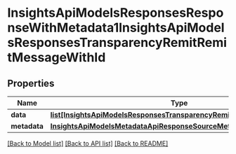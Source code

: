 # InsightsApiModelsResponsesResponseWithMetadata1InsightsApiModelsResponsesTransparencyRemitRemitMessageWithId

## Properties
Name | Type | Description | Notes
------------ | ------------- | ------------- | -------------
**data** | [**list[InsightsApiModelsResponsesTransparencyRemitRemitMessageWithId]**](InsightsApiModelsResponsesTransparencyRemitRemitMessageWithId.md) |  | [optional] 
**metadata** | [**InsightsApiModelsMetadataApiResponseSourceMetadata**](InsightsApiModelsMetadataApiResponseSourceMetadata.md) |  | [optional] 

[[Back to Model list]](../README.md#documentation-for-models) [[Back to API list]](../README.md#documentation-for-api-endpoints) [[Back to README]](../README.md)

